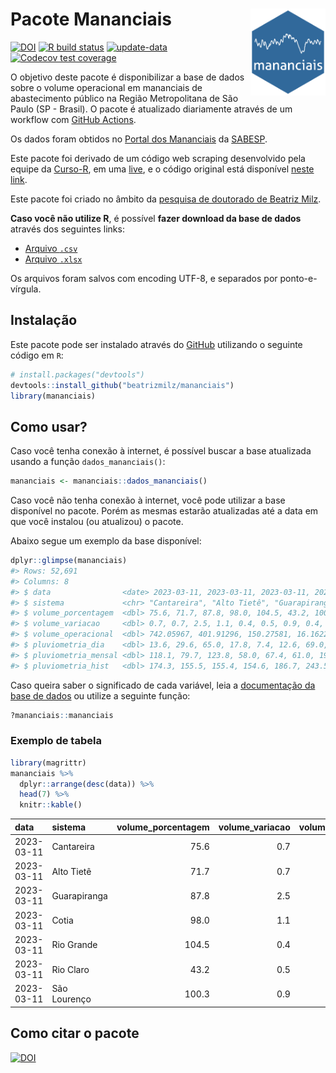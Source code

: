 
<!-- README.md is generated from README.Rmd. Please edit that file -->

# Pacote Mananciais <img src="man/figures/hexlogo.png" align="right" width = "120px"/>

<!-- badges: start -->

[![DOI](https://zenodo.org/badge/DOI/10.5281/zenodo.4733056.svg)](https://doi.org/10.5281/zenodo.4733056)
[![R build
status](https://github.com/beatrizmilz/mananciais/workflows/R-CMD-check/badge.svg)](https://github.com/beatrizmilz/mananciais/actions)
[![update-data](https://github.com/beatrizmilz/mananciais/actions/workflows/2-update_data.yaml/badge.svg)](https://github.com/beatrizmilz/mananciais/actions/workflows/2-update_data.yaml)
[![Codecov test
coverage](https://codecov.io/gh/beatrizmilz/mananciais/branch/master/graph/badge.svg)](https://codecov.io/gh/beatrizmilz/mananciais?branch=master)
<!-- badges: end -->

O objetivo deste pacote é disponibilizar a base de dados sobre o volume
operacional em mananciais de abastecimento público na Região
Metropolitana de São Paulo (SP - Brasil). O pacote é atualizado
diariamente através de um workflow com [GitHub
Actions](https://github.com/beatrizmilz/mananciais/actions).

Os dados foram obtidos no [Portal dos
Mananciais](http://mananciais.sabesp.com.br/Situacao) da
[SABESP](http://site.sabesp.com.br/site/Default.aspx).

Este pacote foi derivado de um código web scraping desenvolvido pela
equipe da [Curso-R](https://www.curso-r.com/), em uma
[live](https://youtu.be/jvZIxrMmOcQ), e o código original está
disponível [neste
link](https://github.com/curso-r/lives/blob/master/drafts/20200730_scraper_sabesp.R).

Este pacote foi criado no âmbito da [pesquisa de doutorado de Beatriz
Milz](https://beatrizmilz.github.io/tese/).

**Caso você não utilize R**, é possível **fazer download da base de
dados** através dos seguintes links:

- [Arquivo
  `.csv`](https://github.com/beatrizmilz/mananciais/raw/master/inst/extdata/mananciais.csv)
- [Arquivo
  `.xlsx`](https://github.com/beatrizmilz/mananciais/blob/master/inst/extdata/mananciais.xlsx?raw=true)

Os arquivos foram salvos com encoding UTF-8, e separados por
ponto-e-vírgula.

## Instalação

Este pacote pode ser instalado através do [GitHub](https://github.com/)
utilizando o seguinte código em `R`:

``` r
# install.packages("devtools")
devtools::install_github("beatrizmilz/mananciais")
library(mananciais)
```

## Como usar?

Caso você tenha conexão à internet, é possível buscar a base atualizada
usando a função `dados_mananciais()`:

``` r
mananciais <- mananciais::dados_mananciais() 
```

Caso você não tenha conexão à internet, você pode utilizar a base
disponível no pacote. Porém as mesmas estarão atualizadas até a data em
que você instalou (ou atualizou) o pacote.

Abaixo segue um exemplo da base disponível:

``` r
dplyr::glimpse(mananciais)
#> Rows: 52,691
#> Columns: 8
#> $ data                <date> 2023-03-11, 2023-03-11, 2023-03-11, 2023-03-11, 2…
#> $ sistema             <chr> "Cantareira", "Alto Tietê", "Guarapiranga", "Cotia…
#> $ volume_porcentagem  <dbl> 75.6, 71.7, 87.8, 98.0, 104.5, 43.2, 100.3, 74.9, …
#> $ volume_variacao     <dbl> 0.7, 0.7, 2.5, 1.1, 0.4, 0.5, 0.9, 0.4, 0.3, -2.3,…
#> $ volume_operacional  <dbl> 742.05967, 401.91296, 150.27581, 16.16227, 117.210…
#> $ pluviometria_dia    <dbl> 13.6, 29.6, 65.0, 17.8, 7.4, 12.6, 69.0, 2.4, 8.6,…
#> $ pluviometria_mensal <dbl> 118.1, 79.7, 123.8, 58.0, 67.4, 61.0, 192.8, 104.5…
#> $ pluviometria_hist   <dbl> 174.3, 155.5, 155.4, 154.6, 186.7, 243.5, 196.8, 1…
```

Caso queira saber o significado de cada variável, leia a [documentação
da base de
dados](https://beatrizmilz.github.io/mananciais/reference/mananciais.html)
ou utilize a seguinte função:

``` r
?mananciais::mananciais
```

### Exemplo de tabela

``` r
library(magrittr)
mananciais %>% 
  dplyr::arrange(desc(data)) %>% 
  head(7) %>%
  knitr::kable()
```

| data       | sistema      | volume_porcentagem | volume_variacao | volume_operacional | pluviometria_dia | pluviometria_mensal | pluviometria_hist |
|:-----------|:-------------|-------------------:|----------------:|-------------------:|-----------------:|--------------------:|------------------:|
| 2023-03-11 | Cantareira   |               75.6 |             0.7 |          742.05967 |             13.6 |               118.1 |             174.3 |
| 2023-03-11 | Alto Tietê   |               71.7 |             0.7 |          401.91296 |             29.6 |                79.7 |             155.5 |
| 2023-03-11 | Guarapiranga |               87.8 |             2.5 |          150.27581 |             65.0 |               123.8 |             155.4 |
| 2023-03-11 | Cotia        |               98.0 |             1.1 |           16.16227 |             17.8 |                58.0 |             154.6 |
| 2023-03-11 | Rio Grande   |              104.5 |             0.4 |          117.21090 |              7.4 |                67.4 |             186.7 |
| 2023-03-11 | Rio Claro    |               43.2 |             0.5 |            5.89755 |             12.6 |                61.0 |             243.5 |
| 2023-03-11 | São Lourenço |              100.3 |             0.9 |           89.04827 |             69.0 |               192.8 |             196.8 |

## Como citar o pacote

[![DOI](https://zenodo.org/badge/DOI/10.5281/zenodo.4733056.svg)](https://doi.org/10.5281/zenodo.4733056)
